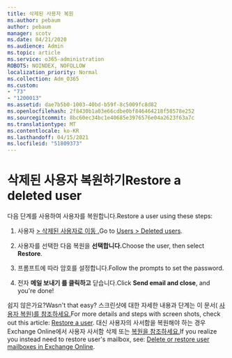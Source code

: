 ```yaml
---
title: 삭제된 사용자 복원
ms.author: pebaum
author: pebaum
manager: scotv
ms.date: 04/21/2020
ms.audience: Admin
ms.topic: article
ms.service: o365-administration
ROBOTS: NOINDEX, NOFOLLOW
localization_priority: Normal
ms.collection: Adm_O365
ms.custom:
- "73"
- "1200013"
ms.assetid: dae7b5b0-1003-40bd-b59f-8c5009fc8d82
ms.openlocfilehash: 2f8430b1a03e66cdbe0bf846464218f58578e252
ms.sourcegitcommit: 8bc60ec34bc1e40685e3976576e04a2623f63a7c
ms.translationtype: MT
ms.contentlocale: ko-KR
ms.lasthandoff: 04/15/2021
ms.locfileid: "51809373"
---
```

# <a name="restore-a-deleted-user"></a><span data-ttu-id="eb5a7-102">삭제된 사용자 복원하기</span><span class="sxs-lookup"><span data-stu-id="eb5a7-102">Restore a deleted user</span></span>

<span data-ttu-id="eb5a7-103">다음 단계를 사용하여 사용자를 복원합니다.</span><span class="sxs-lookup"><span data-stu-id="eb5a7-103">Restore a user using these steps:</span></span>
  
1. <span data-ttu-id="eb5a7-104">사용자 [ \> 삭제된 사용자로 이동 .](https://admin.microsoft.com/adminportal/home#/deletedusers)</span><span class="sxs-lookup"><span data-stu-id="eb5a7-104">Go to [Users \> Deleted users](https://admin.microsoft.com/adminportal/home#/deletedusers).</span></span>

2. <span data-ttu-id="eb5a7-105">사용자를 선택한 다음 복원을 **선택합니다.**</span><span class="sxs-lookup"><span data-stu-id="eb5a7-105">Choose the user, then select **Restore**.</span></span>

3. <span data-ttu-id="eb5a7-106">프롬프트에 따라 암호를 설정합니다.</span><span class="sxs-lookup"><span data-stu-id="eb5a7-106">Follow the prompts to set the password.</span></span>

4. <span data-ttu-id="eb5a7-107">전자 **메일 보내기 를 클릭하고** 닫습니다.</span><span class="sxs-lookup"><span data-stu-id="eb5a7-107">Click **Send email and close**, and you're done!</span></span>

<span data-ttu-id="eb5a7-108">쉽지 않은가요?</span><span class="sxs-lookup"><span data-stu-id="eb5a7-108">Wasn't that easy?</span></span> <span data-ttu-id="eb5a7-109">스크린샷에 대한 자세한 내용과 단계는 이 문서( [사용자 복원)를 참조하세요.](https://docs.microsoft.com/microsoft-365/admin/add-users/restore-user)</span><span class="sxs-lookup"><span data-stu-id="eb5a7-109">For more details and steps with screen shots, check out this article: [Restore a user](https://docs.microsoft.com/microsoft-365/admin/add-users/restore-user).</span></span> <span data-ttu-id="eb5a7-110">대신 사용자의 사서함을 복원해야 하는 경우 Exchange Online에서 사용자 사서함 삭제 또는 [복원을 참조하세요.](https://docs.microsoft.com/exchange/recipients-in-exchange-online/delete-or-restore-mailboxes)</span><span class="sxs-lookup"><span data-stu-id="eb5a7-110">If you realize you instead need to restore user's mailbox, see: [Delete or restore user mailboxes in Exchange Online](https://docs.microsoft.com/exchange/recipients-in-exchange-online/delete-or-restore-mailboxes).</span></span>